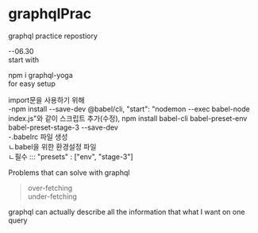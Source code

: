 # graphqlPrac
graphql practice repostiory

--06.30  
start with  

npm i graphql-yoga  
for easy setup  

import문을 사용하기 위해  
-npm install --save-dev @babel/cli, 
	"start": "nodemon --exec babel-node index.js"와 같이 스크립트 추가(수정),
	npm install babel-cli babel-preset-env babel-preset-stage-3 --save-dev  
-.babelrc 파일 생성  
 ㄴbabel을 위한 환경설정 파일  
 ㄴ필수 ::: "presets" : ["env", "stage-3"]  


Problems that can solve with graphql  
>over-fetching  
>under-fetching  

graphql can actually describe all the information that what I want on one query  